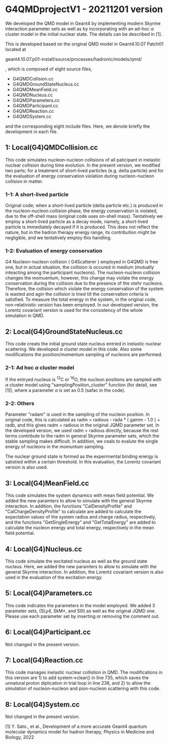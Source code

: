 # G4QMDprojectV1 - 20211201 version

We developed the QMD model in Geant4 by implementing modern Skyrme interaction parameter sets as well as by incorporating with an ad-hoc $\alpha$ cluster model in the initial nuclear state. The details can be described in [1].

This is developed based on the original QMD model in Geant4.10.07 Patch01 located at

geant4.10.07.p01-install/source/processes/hadronic/models/qmd/

, which is composed of eight source files,

- G4QMDCollision.cc
- G4QMDGroundStateNucleus.cc
- G4QMDMeanField.cc
- G4QMDNucleus.cc
- G4QMDParameters.cc
- G4QMDParticipant.cc
- G4QMDReaction.cc
- G4QMDSystem.cc

and the corresponding eight include files. Here, we denote briefly the development in each file.
<!--
We are preparing further developed version to remove other problems
-->

## 1: Local(G4)QMDCollision.cc 
This code simulates nucleon-nucleon collisions of all paticipant in inelastic nuclear collision during time evolution.
In the present version, we modified two parts; for a treatment of short-lived particles (e.g. delta particle) and for the evaluation of energy conservation violation during nucleon-nucleon collision in matter.

### 1-1: A short-lived particle 
Original code; when a short-lived particle (delta particle etc.) is produced in the nucleon-nucleon collision phase, the energy conservation is violated, due to the off-shell mass (original code uses on-shell mass). Tentatively we employ a short-lived particle as a decay mode, namely, a short-lived particle is immediately decayed if it is produced. This does not reflect the nature, but in the hadron therapy energy range, its contribution might be negligible, and we tentatively employ this handling.

### 1-2: Evaluation of energy conservation
G4 Nucleon-nucleon collision ( G4Scatterer ) employed in G4QMD is free one, but in actual situation, the collision is occured in medium (mutually inteacting among the participant nucleons). The nucleon-nucleon collision changes the momuentum, however, this change may violate the energy conservation during the collision due to the presence of the otehr nucleons. Therefore, the collision which violate the energy conservation of the system is wasted and agin the collision is tried till the conservation criteria is satisfied. To measure the total energy in the system, in the original code, non-relativistic version has been employed. In our developed version, the Lorentz covariant version is used for the consistency of the whole simulation in QMD.

## 2: Local(G4)GroundStateNucleus.cc 
This code creats the initial ground state nucleus entried in inelastic nuclear scattering.
We developed $\alpha$ cluster model in this code. Also some modifications the position/momentum sampling of nucleons are performed.

### 2-1: Ad hoc $\alpha$ cluster model
If the entryed nucleus is $^{12}$C or $^{16}$O, the nucleon positions are sampled with $\alpha$ cluster model
using "samplingPosition_cluster" function (for detail, see [1]), where a parameter $a$ is set as 0.5 (safac in the code).

### 2-2: Others
Parameter "radam" is used in the sampling of the nucleon position. In original code, this is calculated as radm = radious - rada * ( gamm - 1.0 ) + radb, and this gives radm = radious in the original JQMD parameter set. In the developed version, we used radm = radious directly, because the rest terms contribute to the radm in general Skyrme parameter sets, which the stable sampling makes difficult.
In addition, we ceals to evalute the single energy of nucleons in the momuntum sampling.

The nuclear ground state is formed as the experimental binding energy is satistied within a certain threshold. In this evaluation, the Lorentz covariant version is also used.

## 3: Local(G4)MeanField.cc 
This code simulates the system dynamics with mean field potential.
We added the new paramters to allow to simulate with the general Skyrme interaction.
In addition, the functions "CalDensityProfile" and "CalChargeDensityProfile" to calculate are added to calculate the expectation values of the system radius and charge radius, respectively, and the functions "GetSingleEnergy" and "GetTotalEnergy" are added to calculate the nucleon energy and total energy, respectively in the mean field potential.

## 4: Local(G4)Nucleus.cc 
This code simulate the excitated nucleus as well as the ground state nucleus.
Here, we added the new paramters to allow to simulate with the general Skyrme interaction.
In addition, the Lorentz covariant version is also used in the evaluation of the excitation energy.

## 5: Local(G4)Parameters.cc 
This code indicates the parameters in the model employed.
We added 3 parameter sets, (SLy4, SkM*, and SIII) as well as the original JQMD one.
Please use each parameter set by inserting or removing the comment out.

## 6: Local(G4)Participant.cc 
Not changed in the present version.

## 7: Local(G4)Reaction.cc 
This code manages inelastic nuclear collistion in QMD. 
The modifications in this version are 1) to add system->clear() in line 735, which saves the unnatural proton diplication in trial loop in line 236, and 2) to allow the simulation of nucleon-nucleon and pion-nucleon scattering with this code.

## 8: Local(G4)System.cc 
Not changed in the present version.

[1] Y. Sato., et al., Development of a more accurate Geant4 quantum molecular dynamics model for hadron therapy, Physics in Medicine and Biology, 2022
